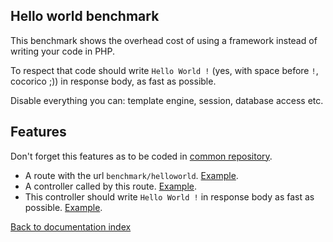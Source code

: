 Hello world benchmark
-

This benchmark shows the overhead cost of using a framework instead of writing your code in PHP.

To respect that code should write `Hello World !` (yes, with space before `!`, cocorico ;)) in response body, as fast as possible.

Disable everything you can: template engine, session, database access etc.

Features
-

Don't forget this features as to be coded in [common repository](../repositoriesAndBranches.md).

* A route with the url `benchmark/helloworld`. [Example](https://github.com/phpbenchmarks/symfony-common/blob/symfony_4_hello-world/Resources/config/routing.yml).
* A controller called by this route. [Example](https://github.com/phpbenchmarks/symfony-common/blob/symfony_4_hello-world/Controller/HelloWorldController.php).
* This controller should write `Hello World !` in response body as fast as possible. [Example](https://github.com/phpbenchmarks/symfony-common/blob/symfony_4_hello-world/Controller/HelloWorldController.php#L13).

[Back to documentation index](../../README.md)
